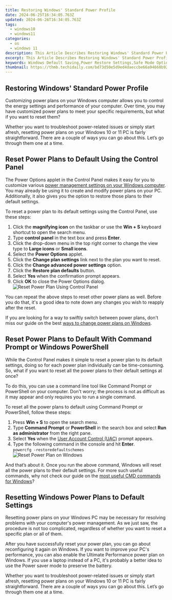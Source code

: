 ```yaml
---
title: Restoring Windows' Standard Power Profile
date: 2024-06-25T16:34:05.763Z
updated: 2024-06-26T16:34:05.763Z
tags:
  - windows10
  - windows11
categories:
  - os
  - windows 11
description: This Article Describes Restoring Windows' Standard Power Profile
excerpt: This Article Describes Restoring Windows' Standard Power Profile
keywords: Windows Default Saving,Power Restore Settings,Safe Mode Options,System Profiles Fixing,Custom Power Plugin,Reboot Command Guide,Profile Recovery Steps
thumbnail: https://thmb.techidaily.com/bd73d50e5d9ed4daeccbe66a94668b925bf784c3cbb50495af3357fea0a04a08.png
---
```


## Restoring Windows' Standard Power Profile

 Customizing power plans on your Windows computer allows you to control the energy settings and performance of your computer. Over time, you may have customized power plans to meet your specific requirements, but what if you want to reset them?

 Whether you want to troubleshoot power-related issues or simply start afresh, resetting power plans on your Windows 10 or 11 PC is fairly straightforward. There are a couple of ways you can go about this. Let’s go through them one at a time.

## Reset Power Plans to Default Using the Control Panel

 The Power Options applet in the Control Panel makes it easy for you to customize various [power management settings on your Windows computer](https://www.makeuseof.com/guide-to-power-options-windows-10/). You may already be using it to create and modify power plans on your PC. Additionally, it also gives you the option to restore those plans to their default settings.

 To reset a power plan to its default settings using the Control Panel, use these steps:

1. Click the **magnifying icon** on the taskbar or use the **Win + S** keyboard shortcut to open the search menu.
2. Type **control panel** in the text box and press **Enter**.
3. Click the drop-down menu in the top right corner to change the view type to **Large icons** or **Small icons**.
4. Select the **Power Options** applet.
5. Click the **Change plan settings** link next to the plan you want to reset.
6. Click the **Change advanced power settings** option.
7. Click the **Restore plan defaults** button.
8. Select **Yes** when the confirmation prompt appears.
9. Click **OK** to close the Power Options dialog.  
![Reset Power Plan Using Control Panel](https://static1.makeuseofimages.com/wordpress/wp-content/uploads/2023/07/reset-power-plan-using-control-panel.jpg)

 You can repeat the above steps to reset other power plans as well. Before you do that, it's a good idea to note down any changes you wish to reapply after the reset.

 If you are looking for a way to swiftly switch between power plans, don't miss our guide on the best [ways to change power plans on Windows](https://www.makeuseof.com/windows-11-change-power-plan/).

## Reset Power Plans to Default With Command Prompt or Windows PowerShell

 While the Control Panel makes it simple to reset a power plan to its default settings, doing so for each power plan individually can be time-consuming. So, what if you want to reset all the power plans to their default settings at once?

 To do this, you can use a command line tool like Command Prompt or PowerShell on your computer. Don't worry; the process is not as difficult as it may appear and only requires you to run a single command.

 To reset all the power plans to default using Command Prompt or PowerShell, follow these steps:

1. Press **Win + S** to open the search menu.
2. Type **Command Prompt** or **PowerShell** in the search box and select **Run as administrator** from the right pane.
3. Select **Yes** when the [User Account Control (UAC)](https://www.makeuseof.com/tag/user-account-control-windows-10/) prompt appears.
4. Type the following command in the console and hit **Enter**.  
`powercfg -restoredefaultschemes`  
![Reset Power Plan on Windows](https://static1.makeuseofimages.com/wordpress/wp-content/uploads/2023/06/reset-power-plan-on-windows.jpg)

 And that’s about it. Once you run the above command, Windows will reset all the power plans to their default settings. For more such useful commands, why not check our guide on the [most useful CMD commands for Windows](https://www.makeuseof.com/tag/15-cmd-commands-every-windows-user-know/)?

## Resetting Windows Power Plans to Default Settings

 Resetting power plans on your Windows PC may be necessary for resolving problems with your computer's power management. As we just saw, the procedure is not too complicated, regardless of whether you want to reset a specific plan or all of them.

 After you have successfully reset your power plan, you can go about reconfiguring it again on Windows. If you want to improve your PC's performance, you can also enable the Ultimate Performance power plan on Windows. If you use a laptop instead of a PC, it's probably a better idea to use the Power saver mode to preserve the battery.

 Whether you want to troubleshoot power-related issues or simply start afresh, resetting power plans on your Windows 10 or 11 PC is fairly straightforward. There are a couple of ways you can go about this. Let’s go through them one at a time.



<ins class="adsbygoogle"
      style="display:block"
      data-ad-client="ca-pub-7571918770474297"
      data-ad-slot="8358498916"
      data-ad-format="auto"
      data-full-width-responsive="true"></ins>